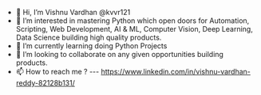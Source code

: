 - 👋 Hi, I’m Vishnu Vardhan @kvvr121
- 👀 I’m interested in mastering Python which open doors for Automation, Scripting, Web Development, AI & ML, Computer Vision, Deep Learning, Data Science building high quality products.
- 🌱 I’m currently learning doing Python Projects
- 💞️ I’m looking to collaborate on any given opportunities building products.
- 📫 How to reach me ? --- https://www.linkedin.com/in/vishnu-vardhan-reddy-82128b131/

<!---
kvvr121/kvvr121 is a ✨ special ✨ repository because its `README.md` (this file) appears on your GitHub profile.
You can click the Preview link to take a look at your changes.
--->
